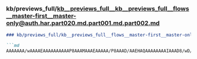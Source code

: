 ### kb/previews_full/kb__previews_full__kb__previews_full__flows__master-first__master-only@auth.har.part020.md.part001.md.part002.md

```md
### kb/previews_full/kb__previews_full__flows__master-first__master-only@auth.har.part020.md.part001.md (part 002)

```md
AAAAAAA/wAAAAEAAAAAAAAAAP8AAAMAAAEAAAAA/P8AAAD/AAEHAQAAAAAAAAIAAAD8/wD/BQEAAh0DAAEBAAAAAAAAA
```

```

```
